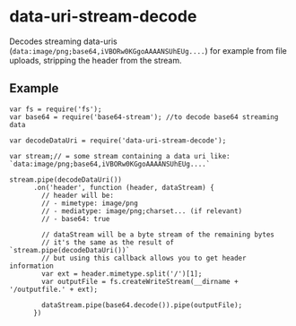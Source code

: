 # data-uri-stream-decode

Decodes streaming data-uris (`data:image/png;base64,iVBORw0KGgoAAAANSUhEUg....`) for example from file uploads, stripping the header from the stream.

## Example

```
var fs = require('fs');
var base64 = require('base64-stream'); //to decode base64 streaming data

var decodeDataUri = require('data-uri-stream-decode');

var stream;// = some stream containing a data uri like: `data:image/png;base64,iVBORw0KGgoAAAANSUhEUg....`

stream.pipe(decodeDataUri())
      .on('header', function (header, dataStream) {
        // header will be:
        // - mimetype: image/png
        // - mediatype: image/png;charset... (if relevant)
        // - base64: true

        // dataStream will be a byte stream of the remaining bytes
        // it's the same as the result of `stream.pipe(decodeDataUri())`
        // but using this callback allows you to get header information
        var ext = header.mimetype.split('/')[1];
        var outputFile = fs.createWriteStream(__dirname + '/outputfile.' + ext);

        dataStream.pipe(base64.decode()).pipe(outputFile);
      })
```
